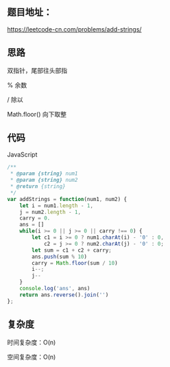 ## 题目地址：

https://leetcode-cn.com/problems/add-strings/



## 思路

双指针，尾部往头部指

% 余数

/ 除以

Math.floor() 向下取整



## 代码

JavaScript

```javascript
/**
 * @param {string} num1
 * @param {string} num2
 * @return {string}
 */
var addStrings = function(num1, num2) {
    let i = num1.length - 1,
    j = num2.length - 1,
    carry = 0.
    ans = []
    while(i >= 0 || j >= 0 || carry !== 0) {
        let c1 = i >= 0 ? num1.charAt(i) - '0' : 0,
            c2 = j >= 0 ? num2.charAt(j) - '0' : 0;
        let sum = c1 + c2 + carry;
        ans.push(sum % 10)
        carry = Math.floor(sum / 10)
        i--;
        j--
    }
    console.log('ans', ans)
    return ans.reverse().join('')
};
```



## 复杂度

时间复杂度：O(n)

空间复杂度：O(n)